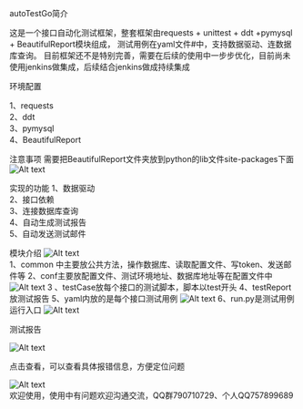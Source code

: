 autoTestGo简介


这是一个接口自动化测试框架，整套框架由requests + unittest + ddt +pymysql + BeautifulReport模块组成， 测试用例在yaml文件#中，支持数据驱动、连数据库查询。 目前框架还不是特别完善，需要在后续的使用中一步步优化，目前尚未使用jenkins做集成，后续结合jenkins做成持续集成

环境配置

1、requests  
2、ddt  
3、pymysql  
4、BeautifulReport

注意事项
需要把BeautifulReport文件夹放到python的lib文件site-packages下面  
![Alt text](https://github.com/shaoyan163/autoTestGo/blob/master/screenshot/lib.png)

实现的功能
1、数据驱动  
2、接口依赖  
3、连接数据库查询  
4、自动生成测试报告  
5、自动发送测试邮件

模块介绍
![Alt text](https://github.com/shaoyan163/autoTestGo/blob/master/screenshot/module.jpg)  
1、common 中主要放公共方法，操作数据库、读取配置文件、写token、发送邮件等 
2、conf主要放配置文件、测试环境地址、数据库地址等在配置文件中 
![Alt text](https://github.com/shaoyan163/autoTestGo/blob/master/screenshot/conf.jpg)
3 、testCase放每个接口的测试脚本，脚本以test开头
4、testReport放测试报告
5、yaml内放的是每个接口测试用例
![Alt text](https://github.com/shaoyan163/autoTestGo/blob/master/screenshot/yaml.jpg)
6、run.py是测试用例运行入口
![Alt text](https://github.com/shaoyan163/autoTestGo/blob/master/screenshot/run.jpg)

测试报告

![Alt text](https://github.com/shaoyan163/autoTestGo/blob/master/screenshot/report.jpg)

点击查看，可以查看具体报错信息，方便定位问题  

![Alt text](https://github.com/shaoyan163/autoTestGo/blob/master/screenshot/report1.jpg)  
欢迎使用，使用中有问题欢迎沟通交流，QQ群790710729、个人QQ757899689



